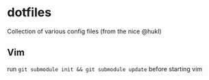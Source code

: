 dotfiles
========

Collection of various config files (from the nice @hukl)

## Vim

run ```git submodule init && git submodule update``` before starting vim
